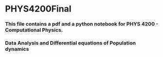 # PHYS4200Final

### This file contains a pdf and a python notebook for PHYS 4200 - Computational Physics.
### Data Analysis and Differential equations of Population dynamics
